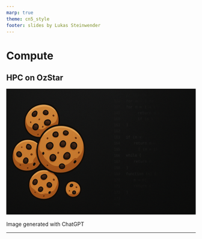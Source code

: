 ```yaml
---
marp: true
theme: cn5_style
footer: slides by Lukas Steinwender
---
```


<!-- _class: titleslide -->
# Compute
## HPC on OzStar

![bg](../../gfx/TitlePage.png)
<div class="footnote">Image generated with ChatGPT</div>

---
